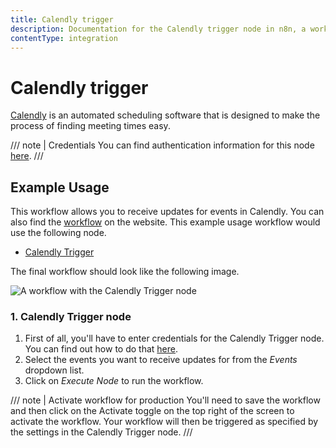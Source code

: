 ```yaml
---
title: Calendly trigger
description: Documentation for the Calendly trigger node in n8n, a workflow automation platform. Includes details of operations and configuration, and links to examples and credentials information.
contentType: integration
---
```


# Calendly trigger

[Calendly](https://calendly.com/) is an automated scheduling software that is designed to make the process of finding meeting times easy.

/// note | Credentials
You can find authentication information for this node [here](/integrations/builtin/credentials/calendly/).
///


## Example Usage

This workflow allows you to receive updates for events in Calendly. You can also find the [workflow](https://n8n.io/workflows/540) on the website. This example usage workflow would use the following node.

- [Calendly Trigger]()

The final workflow should look like the following image.

![A workflow with the Calendly Trigger node](/_images/integrations/builtin/trigger-nodes/calendlytrigger/workflow.png)


### 1. Calendly Trigger node

1. First of all, you'll have to enter credentials for the Calendly Trigger node. You can find out how to do that [here](/integrations/builtin/credentials/calendly/).
2. Select the events you want to receive updates for from the *Events* dropdown list.
3. Click on *Execute Node* to run the workflow.

/// note | Activate workflow for production
You'll need to save the workflow and then click on the Activate toggle on the top right of the screen to activate the workflow. Your workflow will then be triggered as specified by the settings in the Calendly Trigger node.
///

